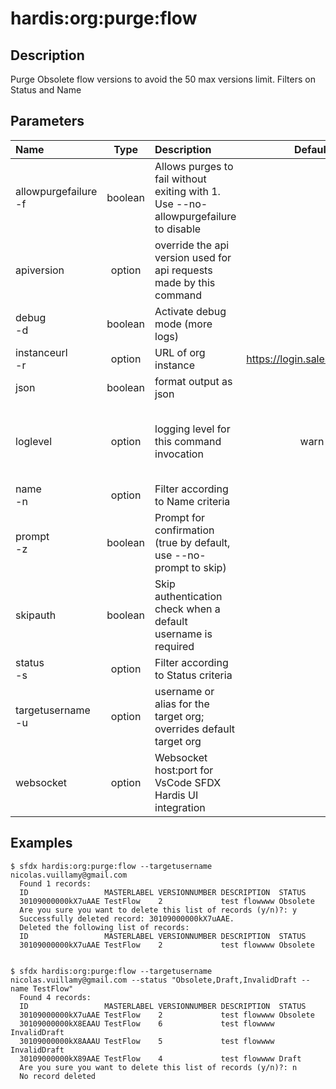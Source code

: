 <!-- This file has been generated with command 'sfdx hardis:doc:plugin:generate'. Please do not update it manually or it may be overwritten -->
# hardis:org:purge:flow

## Description

Purge Obsolete flow versions to avoid the 50 max versions limit. Filters on Status and Name

## Parameters

| Name                     |  Type   | Description                                                                         |           Default            | Required |                        Options                        |
|:-------------------------|:-------:|:------------------------------------------------------------------------------------|:----------------------------:|:--------:|:-----------------------------------------------------:|
| allowpurgefailure<br/>-f | boolean | Allows purges to fail without exiting with 1. Use --no-allowpurgefailure to disable |                              |          |                                                       |
| apiversion               | option  | override the api version used for api requests made by this command                 |                              |          |                                                       |
| debug<br/>-d             | boolean | Activate debug mode (more logs)                                                     |                              |          |                                                       |
| instanceurl<br/>-r       | option  | URL of org instance                                                                 | https://login.salesforce.com |          |                                                       |
| json                     | boolean | format output as json                                                               |                              |          |                                                       |
| loglevel                 | option  | logging level for this command invocation                                           |             warn             |          | trace<br/>debug<br/>info<br/>warn<br/>error<br/>fatal |
| name<br/>-n              | option  | Filter according to Name criteria                                                   |                              |          |                                                       |
| prompt<br/>-z            | boolean | Prompt for confirmation (true by default, use --no-prompt to skip)                  |                              |          |                                                       |
| skipauth                 | boolean | Skip authentication check when a default username is required                       |                              |          |                                                       |
| status<br/>-s            | option  | Filter according to Status criteria                                                 |                              |          |                                                       |
| targetusername<br/>-u    | option  | username or alias for the target org; overrides default target org                  |                              |          |                                                       |
| websocket                | option  | Websocket host:port for VsCode SFDX Hardis UI integration                           |                              |          |                                                       |

## Examples

```shell
$ sfdx hardis:org:purge:flow --targetusername nicolas.vuillamy@gmail.com
  Found 1 records:
  ID                 MASTERLABEL VERSIONNUMBER DESCRIPTION  STATUS
  30109000000kX7uAAE TestFlow    2             test flowwww Obsolete
  Are you sure you want to delete this list of records (y/n)?: y
  Successfully deleted record: 30109000000kX7uAAE.
  Deleted the following list of records:
  ID                 MASTERLABEL VERSIONNUMBER DESCRIPTION  STATUS
  30109000000kX7uAAE TestFlow    2             test flowwww Obsolete
  
```

```shell
$ sfdx hardis:org:purge:flow --targetusername nicolas.vuillamy@gmail.com --status "Obsolete,Draft,InvalidDraft --name TestFlow"
  Found 4 records:
  ID                 MASTERLABEL VERSIONNUMBER DESCRIPTION  STATUS
  30109000000kX7uAAE TestFlow    2             test flowwww Obsolete
  30109000000kX8EAAU TestFlow    6             test flowwww InvalidDraft
  30109000000kX8AAAU TestFlow    5             test flowwww InvalidDraft
  30109000000kX89AAE TestFlow    4             test flowwww Draft
  Are you sure you want to delete this list of records (y/n)?: n
  No record deleted
  
```


